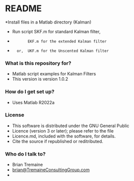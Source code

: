 # README #

*Install files in a Matlab directory (Kalman)
* Run script SKF.m for standard Kalman filter,
*            EKF.m for the extended Kalman filter
*       or,  UKF.m for the Unscented Kalman filter

### What is this repository for? ###

* Matlab script examples for Kalman Filters
* This version is version 1.0.2

### How do I get set up? ###

* Uses Matlab R2022a

### License ###
* This software is distributed under the GNU General Public 
* Licence (version 3 or later); please refer to the file 
* Licence.md, included with the software, for details.
* Cite the source if republished or reditributed.


### Who do I talk to? ###
* Brian Tremaine
* brian@TremaineConsultingGroup.com
* 